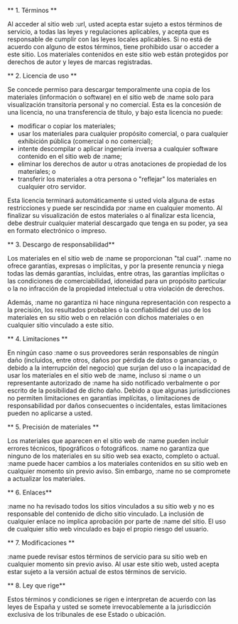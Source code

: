 ** 1. Términos **

Al acceder al sitio web :url, usted acepta estar sujeto a estos términos de servicio, a todas las leyes y regulaciones aplicables, y acepta que es responsable de cumplir con las leyes locales aplicables. Si no está de acuerdo con alguno de estos términos, tiene prohibido usar o acceder a este sitio. Los materiales contenidos en este sitio web están protegidos por derechos de autor y leyes de marcas registradas.

** 2. Licencia de uso **

Se concede permiso para descargar temporalmente una copia de los materiales (información o software) en el sitio web de :name solo para visualización transitoria personal y no comercial. Esta es la concesión de una licencia, no una transferencia de título, y bajo esta licencia no puede:

-   modificar o copiar los materiales;
-   usar los materiales para cualquier propósito comercial, o para cualquier exhibición pública (comercial o no comercial);
-   intente descompilar o aplicar ingeniería inversa a cualquier software contenido en el sitio web de :name;
-   eliminar los derechos de autor u otras anotaciones de propiedad de los materiales; o
-   transferir los materiales a otra persona o "reflejar" los materiales en cualquier otro servidor.

Esta licencia terminará automáticamente si usted viola alguna de estas restricciones y puede ser rescindida por :name en cualquier momento. Al finalizar su visualización de estos materiales o al finalizar esta licencia, debe destruir cualquier material descargado que tenga en su poder, ya sea en formato electrónico o impreso.

** 3. Descargo de responsabilidad**

Los materiales en el sitio web de :name se proporcionan "tal cual". :name no ofrece garantías, expresas o implícitas, y por la presente renuncia y niega todas las demás garantías, incluidas, entre otras, las garantías implícitas o las condiciones de comerciabilidad, idoneidad para un propósito particular o la no infracción de la propiedad intelectual u otra violación de derechos.

Además, :name no garantiza ni hace ninguna representación con respecto a la precisión, los resultados probables o la confiabilidad del uso de los materiales en su sitio web o en relación con dichos materiales o en cualquier sitio vinculado a este sitio.

** 4. Limitaciones **

En ningún caso :name o sus proveedores serán responsables de ningún daño (incluidos, entre otros, daños por pérdida de datos o ganancias, o debido a la interrupción del negocio) que surjan del uso o la incapacidad de usar los materiales en el sitio web de :name, incluso si :name o un representante autorizado de :name ha sido notificado verbalmente o por escrito de la posibilidad de dicho daño. Debido a que algunas jurisdicciones no permiten limitaciones en garantías implícitas, o limitaciones de responsabilidad por daños consecuentes o incidentales, estas limitaciones pueden no aplicarse a usted.

** 5. Precisión de materiales **

Los materiales que aparecen en el sitio web de :name pueden incluir errores técnicos, tipográficos o fotográficos. :name no garantiza que ninguno de los materiales en su sitio web sea exacto, completo o actual. :name puede hacer cambios a los materiales contenidos en su sitio web en cualquier momento sin previo aviso. Sin embargo, :name no se compromete a actualizar los materiales.

** 6. Enlaces**

:name no ha revisado todos los sitios vinculados a su sitio web y no es responsable del contenido de dicho sitio vinculado. La inclusión de cualquier enlace no implica aprobación por parte de :name del sitio. El uso de cualquier sitio web vinculado es bajo el propio riesgo del usuario.

** 7. Modificaciones **

:name puede revisar estos términos de servicio para su sitio web en cualquier momento sin previo aviso. Al usar este sitio web, usted acepta estar sujeto a la versión actual de estos términos de servicio.

** 8. Ley que rige**

Estos términos y condiciones se rigen e interpretan de acuerdo con las leyes de España y usted se somete irrevocablemente a la jurisdicción exclusiva de los tribunales de ese Estado o ubicación.
